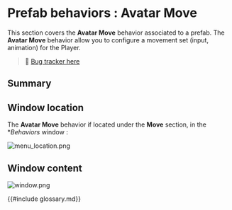 # Prefab behaviors : Avatar Move

This section covers the **Avatar Move** behavior associated to a prefab. The **Avatar Move** behavior allow you to configure a movement set (input, animation) for the Player.

> 🐞 [Bug tracker here](https://trello.com/b/PIzgsYov/rpg-power-forge-road-map)

## Summary

## Window location

The **Avatar Move** behavior if located under the **Move** section, in the **Behaviors* window : 

![menu_location.png](./../media/prefab_behaviors/player_move/window_location.gif)

## Window content

![window.png](./../media/prefab_behaviors/player_move/window_content.PNG)


{{#include glossary.md}}